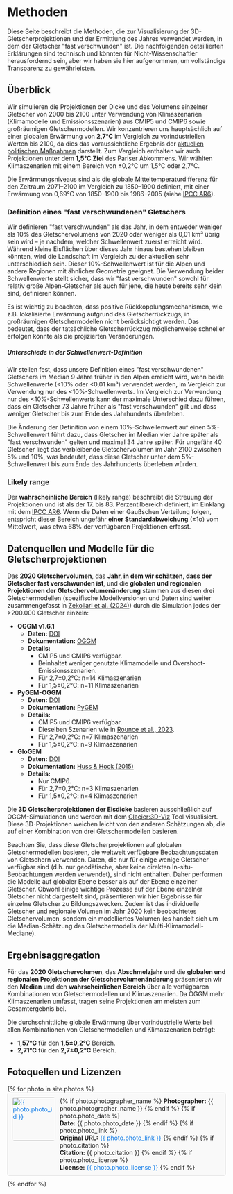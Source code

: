 # Methoden

Diese Seite beschreibt die Methoden, die zur Visualisierung der 3D-Gletscherprojektionen und der Ermittlung des Jahres verwendet werden, in dem der Gletscher "fast verschwunden" ist. Die nachfolgenden detaillierten Erklärungen sind technisch und könnten für Nicht-Wissenschaftler herausfordernd sein, aber wir haben sie hier aufgenommen, um vollständige Transparenz zu gewährleisten.

## Überblick

Wir simulieren die Projektionen der Dicke und des Volumens einzelner Gletscher von 2000 bis 2100 unter Verwendung von Klimaszenarien (Klimamodelle und Emissionsszenarien) aus CMIP5 und CMIP6 sowie großräumigen Gletschermodellen. Wir konzentrieren uns hauptsächlich auf einer globalen Erwärmung von **2,7°C**  im Vergleich zu vorindustriellen Werten bis 2100, da dies das voraussichtliche Ergebnis der [aktuellen politischen Maßnahmen](https://climateactiontracker.org/global/cat-thermometer/) darstellt. Zum Vergleich enthalten wir auch Projektionen unter dem **1,5°C Ziel** des Pariser Abkommens. Wir wählten Klimaszenarien mit einem Bereich von ±0,2°C um 1,5°C oder 2,7°C.

Die Erwärmungsniveaus sind als die globale Mitteltemperaturdifferenz für den Zeitraum 2071–2100 im Vergleich zu 1850–1900 definiert, mit einer Erwärmung von 0,69°C von 1850–1900 bis 1986–2005 (siehe [IPCC AR6](https://www.ipcc.ch/report/ar6/wg1/)).

### Definition eines "fast verschwundenen" Gletschers
Wir definieren "fast verschwunden" als das Jahr, in dem entweder weniger als 10% des Gletschervolumens von 2020 oder weniger als 0,01 km³ übrig sein wird – je nachdem, welcher Schwellenwert zuerst erreicht wird. Während kleine Eisflächen über dieses Jahr hinaus bestehen bleiben könnten, wird die Landschaft im Vergleich zu der aktuellen sehr unterschiedlich sein. Dieser 10%-Schwellenwert ist für die Alpen und andere Regionen mit ähnlicher Geometrie geeignet. Die Verwendung beider Schwellenwerte stellt sicher, dass wir "fast verschwunden" sowohl für relativ große Alpen-Gletscher als auch für jene, die heute bereits sehr klein sind, definieren können.

Es ist wichtig zu beachten, dass positive Rückkopplungsmechanismen, wie z.B. lokalisierte Erwärmung aufgrund des Gletscherrückzugs, in großräumigen Gletschermodellen nicht berücksichtigt werden. Das bedeutet, dass der tatsächliche Gletscherrückzug möglicherweise schneller erfolgen könnte als die projizierten Veränderungen.

##### Unterschiede in der Schwellenwert-Definition
Wir stellen fest, dass unsere Definition eines "fast verschwundenen" Gletschers im Median 9 Jahre früher in den Alpen erreicht wird, wenn beide Schwellenwerte (<10% oder <0,01 km³) verwendet werden, im Vergleich zur Verwendung nur des <10%-Schwellenwerts. Im Vergleich zur Verwendung nur des <10%-Schwellenwerts kann der maximale Unterschied dazu führen, dass ein Gletscher 73 Jahre früher als "fast verschwunden" gilt und dass weniger Gletscher bis zum Ende des Jahrhunderts überleben.

Die Änderung der Definition von einem 10%-Schwellenwert auf einen 5%-Schwellenwert führt dazu, dass Gletscher im Median vier Jahre später als "fast verschwunden" gelten und maximal 34 Jahre später. Für ungefähr 40 Gletscher liegt das verbleibende Gletschervolumen im Jahr 2100 zwischen 5% und 10%, was bedeutet, dass diese Gletscher unter dem 5%-Schwellenwert bis zum Ende des Jahrhunderts überleben würden.

### Likely range

Der **wahrscheinliche Bereich** (likely range) beschreibt die Streuung der Projektionen und ist als der 17. bis 83. Perzentilbereich definiert, im Einklang mit dem [IPCC AR6](https://www.ipcc.ch/report/ar6/wg1/). Wenn die Daten einer Gaußschen Verteilung folgen, entspricht dieser Bereich ungefähr **einer Standardabweichung** (±1σ) vom Mittelwert, was etwa 68% der verfügbaren Projektionen erfasst.

## Datenquellen und Modelle für die Gletscherprojektionen

Das **2020 Gletschervolumen**, das **Jahr, in dem wir schätzen, dass der Gletscher fast verschwunden ist**, und die **globalen und regionalen Projektionen der Gletschervolumenänderung** stammen aus diesen drei Gletschermodellen (spezifische Modellversionen und Daten sind weiter zusammengefasst in [Zekollari et al. (2024)](https://doi.org/10.5194/tc-18-5045-2024)) durch die Simulation jedes der >200.000 Gletscher einzeln:
- **OGGM v1.6.1**  
  - **Daten:** [DOI](https://doi.org/10.5281/zenodo.8286064)  
  - **Dokumentation:** [OGGM](https://oggm.org/)  
  - **Details:**  
    - CMIP5 und CMIP6 verfügbar.  
    - Beinhaltet weniger genutzte Klimamodelle und Overshoot-Emissionsszenarien.  
    - Für 2,7±0,2°C: n=14 Klimaszenarien 
    - Für 1,5±0,2°C: n=11 Klimaszenarien 
- **PyGEM-OGGM**  
  - **Daten:** [DOI](https://doi.org/10.5067/P8BN9VO9N5C7)  
  - **Dokumentation:** [PyGEM](https://pygem.readthedocs.io/en/latest/introduction.html)  
  - **Details:**  
    - CMIP5 und CMIP6 verfügbar.  
    - Dieselben Szenarien wie in [Rounce et al., 2023](https://doi.org/10.1126/science.abo1324).  
    - Für 2,7±0,2°C: n=7 Klimaszenarien  
    - Für 1,5±0,2°C: n=9 Klimaszenarien 
- **GloGEM**  
  - **Daten:** [DOI](https://doi.org/10.5281/zenodo.10908277)  
  - **Dokumentation:** [Huss & Hock (2015)](https://doi.org/10.3389/feart.2015.00054)  
  - **Details:**  
    - Nur CMIP6.  
    - Für 2,7±0,2°C: n=3 Klimaszenarien  
    - Für 1,5±0,2°C: n=4 Klimaszenarien 

Die **3D Gletscherprojektionen der Eisdicke** basieren ausschließlich auf OGGM-Simulationen und werden mit dem [Glacier:3D-Viz](https://glacier3dviz.oggm.org/tutorials/welcome.html) Tool visualisiert. Diese 3D-Projektionen weichen leicht von den anderen Schätzungen ab, die auf einer Kombination von drei Gletschermodellen basieren.

Beachten Sie, dass diese Gletscherprojektionen auf globalen Gletschermodellen basieren, die weltweit verfügbare Beobachtungsdaten von Gletschern verwenden. Daten, die nur für einige wenige Gletscher verfügbar sind (d.h. nur geodätische, aber keine direkten In-situ-Beobachtungen werden verwendet), sind nicht enthalten. Daher performen die Modelle auf globaler Ebene besser als auf der Ebene einzelner Gletscher. Obwohl einige wichtige Prozesse auf der Ebene einzelner Gletscher nicht dargestellt sind, präsentieren wir hier Ergebnisse für einzelne Gletscher zu Bildungszwecken. Zudem ist das individuelle Gletscher und regionale Volumen im Jahr 2020 kein beobachtetes Gletschervolumen, sondern ein modelliertes Volumen (es handelt sich um die Median-Schätzung des Gletschermodells der Multi-Klimamodell-Mediane).

## Ergebnisaggregation

Für das **2020 Gletschervolumen**, das **Abschmelzjahr** und die **globalen und regionalen Projektionen der Gletschervolumenänderung** präsentieren wir den **Median** und den **wahrscheinlichen Bereich** über alle verfügbaren Kombinationen von Gletschermodellen und Klimaszenarien. Da OGGM mehr Klimaszenarien umfasst, tragen seine Projektionen am meisten zum Gesamtergebnis bei.

Die durchschnittliche globale Erwärmung über vorindustrielle Werte bei allen Kombinationen von Gletschermodellen und Klimaszenarien beträgt:  
- **1,57°C** für den **1,5±0,2°C** Bereich.  
- **2,71°C** für den **2,7±0,2°C** Bereich.

## Fotoquellen und Lizenzen
<style>
  .photo-container {
    display: flex;
    align-items: flex-start;
    border: 1px solid #ddd; /* Fügt jedem Fotoblock einen hellgrauen Rand hinzu */
    padding: 10px; /* Fügt Abstand zwischen Inhalt und Rand hinzu */
    margin-bottom: 10px; /* Fügt Abstand zwischen Fotoblocks hinzu */
    border-radius: 5px; /* Abrundung der Ecken des Rands */
    background-color: #f9f9f9; /* Helle Hintergrundfarbe für besseren Kontrast */
  }

  .photo-container img {
    margin-right: 10px; /* Fügt Abstand zwischen dem Bild und dem Text hinzu */
    width: 100px; /* Fixiert die Bildbreite */
    height: auto; /* Bewahrt das Seitenverhältnis */
    border-radius: 5px; /* Optional: Fügt den Bildern abgerundete Ecken hinzu */
    min-width: 100px;
  }

  .photo-container .text-content {
    display: block;
    flex-direction: column; /* Stapelt den Textinhalt vertikal */
  }

  .photo-container a {
    color: #0073e6; /* Macht Links visuell auffällig */
    text-decoration: none; /* Entfernt die Unterstreichung von Links */
  }

  .photo-container a:hover {
    text-decoration: underline; /* Fügt eine Unterstreichung hinzu, wenn der Mauszeiger darüber schwebt */
  }

</style>
<div>
  {% for photo in site.photos %}
    <div class="photo-container" id="{{ photo.photo_id }}">
      <a href="{{ site.baseurl }}{{ photo.filename }}">
        <img src="{{ site.baseurl }}{{ photo.filename }}" alt="{{ photo.photo_id }}" style="width: 100px; height: auto;">
      </a>
      <div class="text-content">
        {% if photo.photographer_name %}
          <b>Photographer:</b> {{ photo.photographer_name }}
        {% endif %}
        {% if photo.photo_date %}
          <br><b>Date:</b> {{ photo.photo_date }}
        {% endif %}
        {% if photo.photo_link %}
          <br><b>Original URL:</b> <a href="{{ photo.photo_link }}">{{ photo.photo_link }}</a>
        {% endif %}
        {% if photo.citation %}
          <br><b>Citation:</b> {{ photo.citation }}
        {% endif %}
        {% if photo.photo_license %}
          <br><b>License:</b> <a href="{{ photo.photo_license_url }}">{{ photo.photo_license }}</a>
        {% endif %}
      </div>
    </div>
  {% endfor %}
</div>

